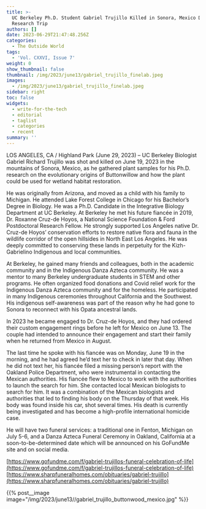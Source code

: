 ```yaml
---
title: >-
  UC Berkeley Ph.D. Student Gabriel Trujillo Killed in Sonora, Mexico During
  Research Trip
authors: []
date: 2023-06-29T21:47:48.256Z
categories:
  - The Outside World
tags:
  - 'Vol. CXXVI, Issue 7'
weight: 0
show_thumbnail: false
thumbnail: /img/2023/june13/gabriel_trujillo_finelab.jpeg
images:
  - /img/2023/june13/gabriel_trujillo_finelab.jpeg
sidebar: right
toc: false
widgets:
  - write-for-the-tech
  - editorial
  - taglist
  - categories
  - recent
summary: ''
---
```


LOS ANGELES, CA / Highland Park (June 29, 2023) – UC Berkeley Biologist Gabriel Richard Trujillo was shot and killed on June 19, 2023 in the mountains of Sonora, Mexico, as he gathered plant samples for his Ph.D. research on the evolutionary origins of Buttonwillow and how the plant could be used for wetland habitat restoration.

He was originally from Arizona, and moved as a child with his family to Michigan. He attended Lake Forest College in Chicago for his Bachelor’s Degree in Biology. He was a Ph.D. Candidate in the Integrative Biology Department at UC Berkeley. At Berkeley he met his future fiancée in 2019, Dr. Roxanne Cruz-de Hoyos, a National Science Foundation & Ford Postdoctoral Research Fellow. He strongly supported Los Angeles native Dr. Cruz-de Hoyos’ conservation efforts to restore native flora and fauna in the wildlife corridor of the open hillsides in North East Los Angeles. He was deeply committed to conserving these lands in perpetuity for the Kizh-Gabrielino Indigenous and local communities.

At Berkeley, he gained many friends and colleagues, both in the academic community and in the Indigenous Danza Azteca community. He was a mentor to many Berkeley undergraduate students in STEM and other programs. He often organized food donations and Covid relief work for the Indigenous Danza Azteca community and for the homeless. He participated in many Indigenous ceremonies throughout California and the Southwest. His indigenous self-awareness was part of the reason why he had gone to Sonora to reconnect with his Opata ancestral lands.

In 2023 he became engaged to Dr. Cruz-de Hoyos, and they had ordered their custom engagement rings before he left for Mexico on June 13. The couple had intended to announce their engagement and start their family when he returned from Mexico in August.

The last time he spoke with his fiancée was on Monday, June 19 in the morning, and he had agreed he’d text her to check in later that day. When he did not text her, his fiancée filed a missing person’s report with the Oakland Police Department, who were instrumental in contacting the Mexican authorities. His fiancée flew to Mexico to work with the authorities to launch the search for him. She contacted local Mexican biologists to search for him. It was a combination of the Mexican biologists and authorities that led to finding his body on the Thursday of that week. His body was found inside his car, shot several times. His death is currently being investigated and has become a high-profile international homicide case.

He will have two funeral services: a traditional one in Fenton, Michigan on July 5-6, and a Danza Azteca Funeral Ceremony in Oakland, California at a soon-to-be-determined date which will be announced on his GoFundMe site and on social media.

[https://www.gofundme.com/f/gabriel-trujillos-funeral-celebration-of-life](https://www.gofundme.com/f/gabriel-trujillos-funeral-celebration-of-life) [https://www.sharpfuneralhomes.com/obituaries/gabriel-trujillo](https://www.sharpfuneralhomes.com/obituaries/gabriel-trujillo)

{{% post__image image="/img/2023/june13//gabriel_trujillo_buttonwood_mexico.jpg" %}}
